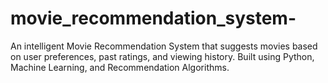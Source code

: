 # movie_recommendation_system-
An intelligent Movie Recommendation System that suggests movies based on user preferences, past ratings, and viewing history. Built using Python, Machine Learning, and Recommendation Algorithms.
